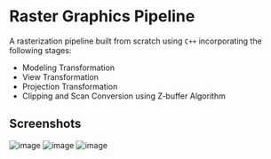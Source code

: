 # Raster Graphics Pipeline
A rasterization pipeline built from scratch using `C++` incorporating the following stages:
- Modeling Transformation
- View Transformation
- Projection Transformation
- Clipping and Scan Conversion using Z-buffer Algorithm

## Screenshots
![image](https://github.com/utchchhwas/raster-graphics/assets/49171337/33aaa43a-87a0-413f-a66d-16834d7b3817)
![image](https://github.com/utchchhwas/raster-graphics/assets/49171337/f24fc43d-2bbe-41a1-9a8d-eb6ba21dc5cd)
![image](https://github.com/utchchhwas/raster-graphics/assets/49171337/30455e15-c0fe-4588-8cc2-136dfe7f2f41)
